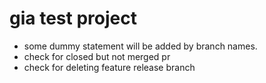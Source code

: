 # gia test project
- some dummy statement will be added by branch names. 
- check for closed but not merged pr
- check for deleting feature release branch
